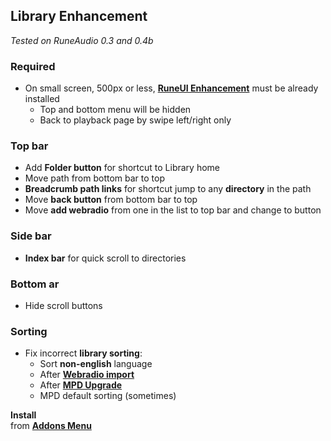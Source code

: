 Library Enhancement
---
_Tested on RuneAudio 0.3 and 0.4b_

### Required
- On small screen, 500px or less, [**RuneUI Enhancement**](https://github.com/rern/RuneUI_enhancement) must be already installed
	- Top and bottom menu will be hidden
	- Back to playback page by swipe left/right only

### Top bar
- Add **Folder button** for shortcut to Library home
- Move path from bottom bar to top
- **Breadcrumb path links** for shortcut jump to any **directory** in the path
- Move **back button** from bottom bar to top
- Move **add webradio** from one in the list to top bar and change to button

### Side bar
- **Index bar** for quick scroll to directories

### Bottom ar
- Hide scroll buttons

### Sorting
- Fix incorrect **library sorting**:
	- Sort **non-english** language
	- After [**Webradio import**](https://github.com/rern/RuneAudio/tree/master/webradio)
	- After [**MPD Upgrade**](https://github.com/rern/RuneAudio/tree/master/mpd)
	- MPD default sorting (sometimes)

**Install**  
from [**Addons Menu**](https://github.com/rern/RuneAudio_Addons)
